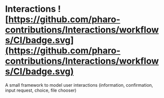# Interactions ![https://github.com/pharo-contributions/Interactions/workflows/CI/badge.svg](https://github.com/pharo-contributions/Interactions/workflows/CI/badge.svg)
A small framework to model user interactions (information, confirmation, input request, choice, file chooser)
